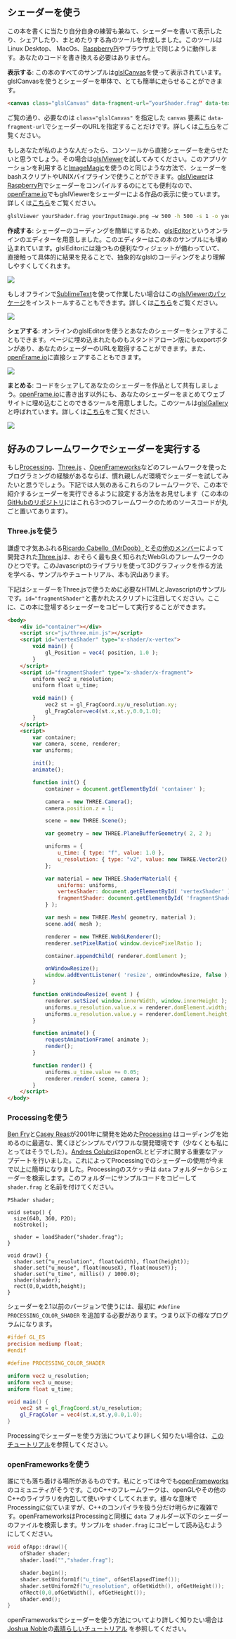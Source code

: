 ## シェーダーを使う

この本を書くに当たり自分自身の練習も兼ねて、シェーダーを書いて表示したり、シェアしたり、まとめたりする為のツールを作成しました。このツールはLinux Desktop、 MacOs、[RaspberryPi](https://www.raspberrypi.org/)やブラウザ上で同じように動作します。あなたのコードを書き換える必要はありません。

**表示する**: この本のすべてのサンプルは[glslCanvas](https://github.com/patriciogonzalezvivo/glslCanvas)を使って表示されています。glslCanvasを使うとシェーダーを単体で、とても簡単に走らせることができます。

```html
<canvas class="glslCanvas" data-fragment-url=“yourShader.frag" data-textures=“yourInputImage.png” width="500" height="500"></canvas>
```

ご覧の通り、必要なのは  ```class="glslCanvas"``` を指定した ```canvas``` 要素に ```data-fragment-url```でシェーダーのURLを指定することだけです。詳しくは[こちら](https://github.com/patriciogonzalezvivo/glslCanvas)をご覧ください。

もしあなたが私のような人だったら、コンソールから直接シェーダーを走らせたいと思うでしょう。その場合は[glslViewer](https://github.com/patriciogonzalezvivo/glslViewer)を試してみてください。このアプリケーションを利用すると[ImageMagic](http://www.imagemagick.org/script/index.php)を使うのと同じような方法で、シェーダーをbashスクリプトやUNIXパイプラインで使うことができます。[glslViewer](https://github.com/patriciogonzalezvivo/glslViewer)は[RaspberryPi](https://www.raspberrypi.org/)でシェーダーをコンパイルするのにとても便利なので、[openFrame.io](http://openframe.io/)でもglslViewerをシェーダーによる作品の表示に使っています。詳しくは[こちら](https://github.com/patriciogonzalezvivo/glslViewer)をご覧ください。

```bash
glslViewer yourShader.frag yourInputImage.png —w 500 -h 500 -s 1 -o yourOutputImage.png
```

**作成する**: シェーダーのコーディングを簡単にするため、[glslEditor](https://github.com/patriciogonzalezvivo/glslEditor)というオンラインのエディターを用意しました。このエディターはこの本のサンプルにも埋め込まれています。glslEditorには幾つもの便利なウィジェットが備わっていて、直接触って具体的に結果を見ることで、抽象的なglslのコーディングをより理解しやすくしてくれます。

![](glslEditor-01.gif)

もしオフラインで[SublimeText](https://www.sublimetext.com/)を使って作業したい場合はこの[glslViewerのパッケージ](https://packagecontrol.io/packages/glslViewer)をインストールすることもできます。詳しくは[こちら](https://github.com/patriciogonzalezvivo/sublime-glslViewer)をご覧ください。

![](glslViewer.gif)

**シェアする**: オンラインのglslEditorを使うとあなたのシェーダーをシェアすることもできます。ページに埋め込まれたものもスタンドアローン版にもexportボタンがあり、あなたのシェーダーのURLを取得することができます。また、[openFrame.io](http://openframe.io/)に直接シェアすることもできます。

![](glslEditor-00.gif)

**まとめる**: コードをシェアしてあなたのシェーダーを作品として共有しましょう。[openFrame.io](http://openframe.io/)に書き出す以外にも、あなたのシェーダーをまとめてウェブサイトに埋め込むことのできるツールを用意しました。このツールは[glslGallery](https://github.com/patriciogonzalezvivo/glslGallery)と呼ばれています。詳しくは[こちら](https://github.com/patriciogonzalezvivo/glslGallery)をご覧ください.


![](glslGallery.gif)


## 好みのフレームワークでシェーダーを実行する

もし[Processing](https://processing.org/)、[Three.js](http://threejs.org/) 、[OpenFrameworks](http://openframeworks.cc/)などのフレームワークを使ったブログラミングの経験があるならば、慣れ親しんだ環境でシェーダーを試してみたいと思うでしょう。下記では人気のあるこれらのフレームワークで、この本で紹介するシェーダーを実行できるように設定する方法をお見せします（この本の[GitHubのリポジトリ](https://github.com/patriciogonzalezvivo/thebookofshaders/tree/master/04)にはこれら3つのフレームワークのためのソースコードが丸ごと置いてあります）。

### **Three.js**を使う

謙虚で才気あふれる[Ricardo Cabello（MrDoob）](https://twitter.com/mrdoob)と[その他のメンバー](https://github.com/mrdoob/three.js/graphs/contributors)によって開発された[Three.js](http://threejs.org/)は、おそらく最も良く知られたWebGLのフレームワークのひとつです。このJavascriptのライブラリを使って3Dグラフィックを作る方法を学べる、サンプルやチュートリアル、本も沢山あります。

下記はシェーダーをThree.jsで使うために必要なHTMLとJavascriptのサンプルです。```id="fragmentShader"```と書かれたスクリプトに注目してください。ここに、この本に登場するシェーダーをコピーして実行することができます。

```html
<body>
    <div id="container"></div>
    <script src="js/three.min.js"></script>
    <script id="vertexShader" type="x-shader/x-vertex">
        void main() {
            gl_Position = vec4( position, 1.0 );
        }
    </script>
    <script id="fragmentShader" type="x-shader/x-fragment">
        uniform vec2 u_resolution;
        uniform float u_time;

        void main() {
            vec2 st = gl_FragCoord.xy/u_resolution.xy;
            gl_FragColor=vec4(st.x,st.y,0.0,1.0);
        }
    </script>
    <script>
        var container;
        var camera, scene, renderer;
        var uniforms;

        init();
        animate();

        function init() {
            container = document.getElementById( 'container' );

            camera = new THREE.Camera();
            camera.position.z = 1;

            scene = new THREE.Scene();

            var geometry = new THREE.PlaneBufferGeometry( 2, 2 );

            uniforms = {
                u_time: { type: "f", value: 1.0 },
                u_resolution: { type: "v2", value: new THREE.Vector2() }
            };

            var material = new THREE.ShaderMaterial( {
                uniforms: uniforms,
                vertexShader: document.getElementById( 'vertexShader' ).textContent,
                fragmentShader: document.getElementById( 'fragmentShader' ).textContent
            } );

            var mesh = new THREE.Mesh( geometry, material );
            scene.add( mesh );

            renderer = new THREE.WebGLRenderer();
            renderer.setPixelRatio( window.devicePixelRatio );

            container.appendChild( renderer.domElement );

            onWindowResize();
            window.addEventListener( 'resize', onWindowResize, false );
        }

        function onWindowResize( event ) {
            renderer.setSize( window.innerWidth, window.innerHeight );
            uniforms.u_resolution.value.x = renderer.domElement.width;
            uniforms.u_resolution.value.y = renderer.domElement.height;
        }

        function animate() {
            requestAnimationFrame( animate );
            render();
        }

        function render() {
            uniforms.u_time.value += 0.05;
            renderer.render( scene, camera );
        }
    </script>
</body>
```

### **Processing**を使う

[Ben Fry](http://benfry.com/)と[Casey Reas](http://reas.com/)が2001年に開発を始めた[Processing](https://processing.org/) はコーディングを始めるのに最適な、驚くほどシンプルでパワフルな開発環境です（少なくとも私にとってはそうでした）。[Andres Colubri](https://codeanticode.wordpress.com/)はopenGLとビデオに関する重要なアップデートを行いました。これによってProcessingでのシェーダーの使用が今まで以上に簡単になりました。Processingのスケッチは ```data``` フォルダーからシェーダーを検索します。このフォルダーにサンプルコードをコピーして ```shader.frag``` と名前を付けてください。

```processing
PShader shader;

void setup() {
  size(640, 360, P2D);
  noStroke();

  shader = loadShader("shader.frag");
}

void draw() {
  shader.set("u_resolution", float(width), float(height));
  shader.set("u_mouse", float(mouseX), float(mouseY));
  shader.set("u_time", millis() / 1000.0);
  shader(shader);
  rect(0,0,width,height);
}
```

シェーダーを2.1以前のバージョンで使うには、最初に ```#define PROCESSING_COLOR_SHADER``` を追加する必要があります。つまり以下の様なプログラムになります。

```glsl
#ifdef GL_ES
precision mediump float;
#endif

#define PROCESSING_COLOR_SHADER

uniform vec2 u_resolution;
uniform vec3 u_mouse;
uniform float u_time;

void main() {
    vec2 st = gl_FragCoord.st/u_resolution;
    gl_FragColor = vec4(st.x,st.y,0.0,1.0);
}
```

Processingでシェーダーを使う方法についてより詳しく知りたい場合は、[このチュートリアル](https://processing.org/tutorials/pshader/)を参照してください。

### **openFrameworks**を使う

誰にでも落ち着ける場所があるものです。私にとっては今でも[openFrameworks](http://openframeworks.cc/)のコミュニティがそうです。このC++のフレームワークは、openGLやその他のC++のライブラリを内包して使いやすくしてくれます。様々な意味でProcessingに似ていますが、C++のコンパイラを扱う分だけ明らかに複雑です。openFrameworksはProcessingと同様に ```data``` フォルダー以下のシェーダーのファイルを検索します。サンプルを ```shader.frag``` にコピーして読み込むようにしてください。

```cpp
void ofApp::draw(){
    ofShader shader;
    shader.load("","shader.frag");

    shader.begin();
    shader.setUniform1f("u_time", ofGetElapsedTimef());
    shader.setUniform2f("u_resolution", ofGetWidth(), ofGetHeight());
    ofRect(0,0,ofGetWidth(), ofGetHeight());
    shader.end();
}
```

openFrameworksでシェーダーを使う方法についてより詳しく知りたい場合は[Joshua Noble](https://processing.org/tutorials/pshader/)の[素晴らしいチュートリアル](http://openframeworks.cc/tutorials/graphics/shaders.html) を参照してください。
